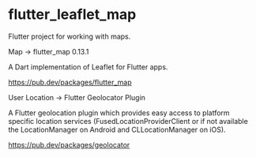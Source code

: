 # flutter_leaflet_map

Flutter project for working with maps.

Map -> flutter_map 0.13.1

A Dart implementation of Leaflet for Flutter apps.

https://pub.dev/packages/flutter_map

User Location -> Flutter Geolocator Plugin

A Flutter geolocation plugin which provides easy access to platform specific location services (FusedLocationProviderClient or if not available the LocationManager on Android and CLLocationManager on iOS).

https://pub.dev/packages/geolocator